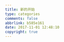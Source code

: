 ```yaml
---
title: 新的开始
type: categories
comments: false
abbrlink: b585e161
date: 2017-11-01 12:48:10
copyright: true
---
```

